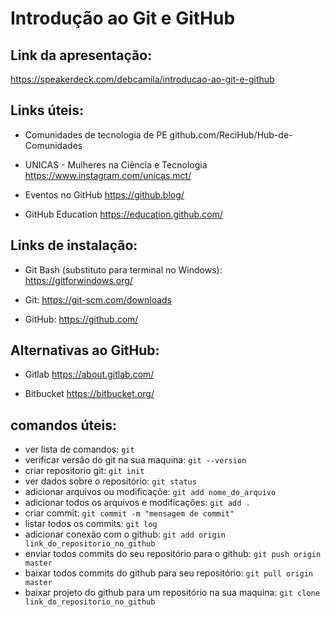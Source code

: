 # Introdução ao Git e GitHub

## Link da apresentação:
https://speakerdeck.com/debcamila/introducao-ao-git-e-github

## Links úteis:
- Comunidades de tecnologia de PE 
github.com/ReciHub/Hub-de-Comunidades

- UNICAS - Mulheres na Ciência e Tecnologia
https://www.instagram.com/unicas.mct/

- Eventos no GitHub
https://github.blog/

- GitHub Education
https://education.github.com/

## Links de instalação:

- Git Bash (substituto para terminal no Windows):
https://gitforwindows.org/

- Git:
https://git-scm.com/downloads

- GitHub:
https://github.com/

## Alternativas ao GitHub:

- Gitlab
https://about.gitlab.com/

- Bitbucket
https://bitbucket.org/


## comandos úteis:

- ver lista de comandos: ```git```
- verificar versão do git na sua maquina: ```git --version```
- criar repositorio git: ```git init``` 
- ver dados sobre o repositório: ```git status```
- adicionar arquivos ou modificaçõe: ```git add nome_do_arquivo```
- adicionar todos os arquivos e modificações: ```git add .```
- criar commit: ```git commit -m "mensagem de commit"```
- listar todos os commits: ```git log```
- adicionar conexão com o github: ```git add origin link_do_repositorio_no_github```
- enviar todos commits do seu repositório para o github: ```git push origin master```
- baixar todos commits do github para seu repositório: ```git pull origin master```
- baixar projeto do github para um repositório na sua maquina: ```git clone link_do_repositorio_no_github```
